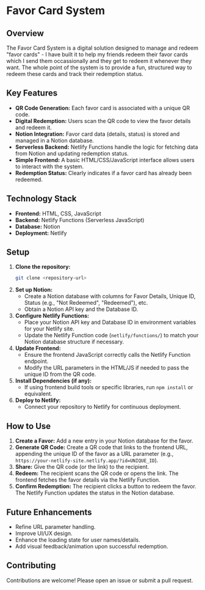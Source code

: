 # Favor Card System

## Overview

The Favor Card System is a digital solution designed to manage and redeem "favor cards" - I have built it to help my friends redeem their favor cards which I send them occassionally and they get to redeem it whenever they want. The whole point of the system is to provide a fun, structured way to redeem these cards and track their redemption status.

## Key Features

- **QR Code Generation:** Each favor card is associated with a unique QR code.
- **Digital Redemption:** Users scan the QR code to view the favor details and redeem it.
- **Notion Integration:** Favor card data (details, status) is stored and managed in a Notion database.
- **Serverless Backend:** Netlify Functions handle the logic for fetching data from Notion and updating redemption status.
- **Simple Frontend:** A basic HTML/CSS/JavaScript interface allows users to interact with the system.
- **Redemption Status:** Clearly indicates if a favor card has already been redeemed.

## Technology Stack

- **Frontend:** HTML, CSS, JavaScript
- **Backend:** Netlify Functions (Serverless JavaScript)
- **Database:** Notion
- **Deployment:** Netlify

## Setup

1.  **Clone the repository:**
    ```bash
    git clone <repository-url>
    ```
2.  **Set up Notion:**
    - Create a Notion database with columns for Favor Details, Unique ID, Status (e.g., "Not Redeemed", "Redeemed"), etc.
    - Obtain a Notion API key and the Database ID.
3.  **Configure Netlify Functions:**
    - Place your Notion API key and Database ID in environment variables for your Netlify site.
    - Update the Netlify Function code (`netlify/functions/`) to match your Notion database structure if necessary.
4.  **Update Frontend:**
    - Ensure the frontend JavaScript correctly calls the Netlify Function endpoint.
    - Modify the URL parameters in the HTML/JS if needed to pass the unique ID from the QR code.
5.  **Install Dependencies (if any):**
    - If using frontend build tools or specific libraries, run `npm install` or equivalent.
6.  **Deploy to Netlify:**
    - Connect your repository to Netlify for continuous deployment.

## How to Use

1.  **Create a Favor:** Add a new entry in your Notion database for the favor.
2.  **Generate QR Code:** Create a QR code that links to the frontend URL, appending the unique ID of the favor as a URL parameter (e.g., `https://your-netlify-site.netlify.app/?id=UNIQUE_ID`).
3.  **Share:** Give the QR code (or the link) to the recipient.
4.  **Redeem:** The recipient scans the QR code or opens the link. The frontend fetches the favor details via the Netlify Function.
5.  **Confirm Redemption:** The recipient clicks a button to redeem the favor. The Netlify Function updates the status in the Notion database.

## Future Enhancements

- Refine URL parameter handling.
- Improve UI/UX design.
- Enhance the loading state for user names/details.
- Add visual feedback/animation upon successful redemption.

## Contributing

Contributions are welcome! Please open an issue or submit a pull request.
